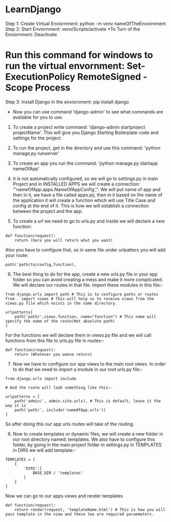 # LearnDjango

Step 1: Create Virtual Enviornment: python -m venv nameOfTheEnviornment
Step 2: Start Enviornment: venv/Scripts/activate
*To Turn of the Enviornment: Deactivate

# Run this command for windows to run the virtual envornment: Set-ExecutionPolicy RemoteSigned -Scope Process

Step 3: Install Django in the enviornment: pip install django
* Now you can use command 'django-admin' to see what commands are available for you to use.

1. To create a project write command: 'django-admin startproject projectName'. This will give you Django Starting Boilerplate code and settings for the project.

2. To run the project, get in the directory and use this command: 'python manage.py runserver'

3. To create an app you run the command: 'python manage.py startapp nameOfApp'

4. It is not automatically configured, so we will go to settings.py in main Project and in INSTALLED APPS we will create a connection: "'nameOfApp.apps.NameOfAppConfig',". We will put name of app and then in it, we have a file called apps.py, then in it based on the name of the application it will create a function which will use Title Case and config at the end of it. This is how we will establish a connection between the project and the app.

5. To create a url we need to go to urls.py and inside we will declare a new function:
```
def function(request):
    return (here you will return what you want)
```
Also you have to configure that, so in same file under urlpatters you will add your route:
```
path('path/to/config,function),
```

6. The best thing to do for the app, create a new urls.py file in your app folder so you can avoid creating a mess and make it more complicated. We will declare our routes in that file. Import these modules in this file:-
```
from django.urls import path # This is to configure paths or routes
from . import views # This will help us to receive views from the views.py file which exists in the same directory.

urlpatterns[
    path('path/',views.function, name="function") # This name will specify the name of the route(Not absolute path)
]
```
For the functions we will declare them in views.py file and we will call functions from this file to urls.py file in routes:-
```
def function(request):
    return (Whatever you wanna return)
```
7. Now we have to configure our app views to the main root views. In order to do that we need to import a module in our root urls.py file:-
```
from django.urls import include

# And the route will look something like this:-

urlpatterns = [
    path('admin/', admin.site.urls), # This is default, leave it the way it is
    path('path/', include('nameOfApp.urls'))
]
```
So after doing this our app urls routes will take of the routing.

8. Now to create templates or dynamic files, we will create a new folder in our root directory named: templates. We also have to configure this folder, by going in the main project folder in settings.py in TEMPLATES in  DIRS we will add template:-
```
TEMPLATES = [
    {
        'DIRS':[
            BASE_DIR / 'templates'
        ]
    }
]
```
Now we can go to our apps views and render templates

```
def function(request):
    return render(request, 'templateName.html') # This is how you will pass template in the view and these two are required paraemeters. 
```